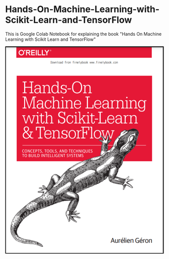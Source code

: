 # Hands-On-Machine-Learning-with-Scikit-Learn-and-TensorFlow
This is Google Colab Notebook for explaining the book "Hands On Machine Learning with Scikit Learn and TensorFlow"

![Hands-On-Machine-Learning-with-Scikit-Learn-and-TensorFlow](Hands-On-Machine-Learning-with-Scikit-Learn-and-TensorFlow.png)
